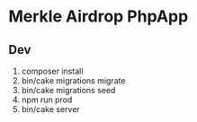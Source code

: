 # Merkle Airdrop PhpApp

## Dev

1. composer install
2. bin/cake migrations migrate
3. bin/cake migrations seed
4. npm run prod
5. bin/cake server
